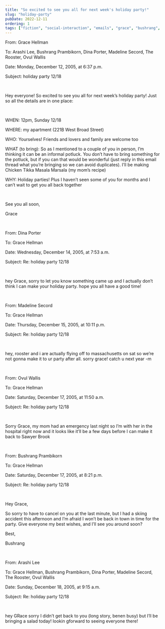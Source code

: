 ```yaml
---
title: "So excited to see you all for next week's holiday party!"
slug: "holiday-party"
pubDate: 2022-12-11
ordering: 1
tags: ["fiction", "social-interaction", "emails", "grace", "bushrang", "arashi", "dina", "madeline", "rooster", "ovul", "sawyer-brook", "west-broad-street", "chicken-tikka-masala-marsala"]
---
```


<div class="email-metadata">

From: Grace Hellman

To: Arashi Lee, Bushrang Prambikorn, Dina Porter, Madeline Secord, The Rooster, Ovul Wallis

Date: Monday, December 12, 2005, at 6:37 p.m.

Subject: holiday party 12/18

</div>

<br />
	
Hey everyone! So excited to see you all for next week’s holiday party! Just so all the details are in one place:

<br />

WHEN: 12pm, Sunday 12/18

WHERE: my apartment (221B West Broad Street)

WHO: Yourselves! Friends and lovers and family are welcome too

WHAT (to bring): So as I mentioned to a couple of you in person, I’m thinking it can be an informal potluck. You don’t have to bring something for the potluck, but if you can that would be wonderful (just reply in this email thread what you’re bringing so we can avoid duplicates). I’ll be making Chicken Tikka Masala Marsala (my mom’s recipe)

WHY: Holiday parties! Plus I haven’t seen some of you for months and I can’t wait to get you all back together

<br />

See you all soon,

Grace

<br />

<div class="email-metadata">

From: Dina Porter

To: Grace Hellman

Date: Wednesday, December 14, 2005, at 7:53 a.m.

Subject: Re: holiday party 12/18

</div>

<br />

hey Grace, sorry to let you know something came up and I actually don’t think I can make your holiday party. hope you all have a good time!

<br />

<div class="email-metadata">

From: Madeline Secord

To: Grace Hellman

Date: Thursday, December 15, 2005, at 10:11 p.m.

Subject: Re: holiday party 12/18

</div>

<br />

hey, rooster and i are actually flying off to massachusetts on sat so we’re not gonna make it to ur party after all. sorry grace! catch u next year -m

<br />

<div class="email-metadata">

From: Ovul Wallis

To: Grace Hellman

Date: Saturday, December 17, 2005, at 11:50 a.m.

Subject: Re: holiday party 12/18

</div>

<br />

Sorry Grace, my mom had an emergency last night so I’m with her in the hospital right now and it looks like it’ll be a few days before I can make it back to Sawyer Brook

<br />

<div class="email-metadata">

From: Bushrang Prambikorn

To: Grace Hellman

Date: Saturday, December 17, 2005, at 8:21 p.m.

Subject: Re: holiday party 12/18

</div>

<br />

Hey Grace,

So sorry to have to cancel on you at the last minute, but I had a skiing accident this afternoon and I’m afraid I won’t be back in town in time for the party. Give everyone my best wishes, and I’ll see you around soon?

Best,

Bushrang

<br />

<div class="email-metadata">

From: Arashi Lee

To: Grace Hellman, Bushrang Prambikorn, Dina Porter, Madeline Secord, The Rooster, Ovul Wallis

Date: Sunday, December 18, 2005, at 9:15 a.m.

Subject: Re: holiday party 12/18

</div>

<br />

hey GRace sorry I didn’t get back to you (long story, benen busy) but I’ll be bringing a salad today! lookin gforward to seeing everyone there!
